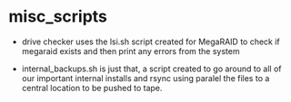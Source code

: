 # misc_scripts
- drive checker uses the lsi.sh script created for MegaRAID to check if megaraid exists and then print any errors from the system 

- internal_backups.sh is just that, a script created to go around to all of our important internal installs and rsync using paralel the files to a central location to be pushed to tape. 
